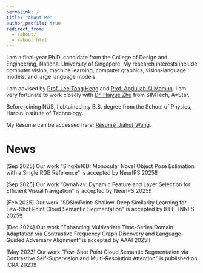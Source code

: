 ```yaml
---
permalink: /
title: "About Me"
author_profile: true
redirect_from: 
  - /about/
  - /about.html
---
```


I am a final-year Ph.D. candidate from the College of Design and Engineering, National University of Singapore. My research interests include computer vision, machine learning, computer graphics, vision-language models, and large language models.

I am advised by [Prof. Lee Tong Heng](https://cde.nus.edu.sg/ece/staff/lee-tong-heng/) and [Prof. Abdullah Al Mamun](https://cde.nus.edu.sg/ece/staff/abdullah-al-mamun/). I am very fortunate to work closely with [Dr. Haiyue Zhu](https://research.a-star.edu.sg/researcher/haiyue-zhu/) from SIMTech, A*Star.

Before joining NUS, I obtained my B.S. degree from the School of Physics, Harbin Institute of Technology.

My Resume can be accessed here: [Résumé_Jiahui_Wang](../files/Résumé_Jiahui_Wang.pdf).

News
======
[Sep 2025] Our work "SingRef6D: Monocular Novel Object Pose Estimation with a Single RGB Reference" is accepted by NeurIPS 2025!!

[Sep 2025] Our work "DynaNav: Dynamic Feature and Layer Selection for Efficient Visual Navigation" is accepted by NeurIPS 2025!!

[Feb 2025] Our work "SDSimPoint: Shallow-Deep Similarity Learning for Few-Shot Point Cloud Semantic Segmentation" is accepted by IEEE TNNLS 2025!!

[Dec 2024] Our work "Enhancing Multivariate Time-Series Domain Adaptation via Contrastive Frequency Graph Discovery and Language-Guided Adversary Alignment" is accepted by AAAI 2025!!

[May 2023] Our work "Few-Shot Point Cloud Semantic Segmentation via Contrastive Self-Supervision and Multi-Resolution Attention" is published on ICRA 2023!!

